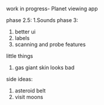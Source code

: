 work in progress- Planet viewing app 

phase 2.5: 
1.Sounds
phase 3: 
1. better ui
2. labels 
3. scanning and probe features 




little things 
1. gas giant skin looks bad 

side ideas: 
1. asteroid belt 
2. visit moons